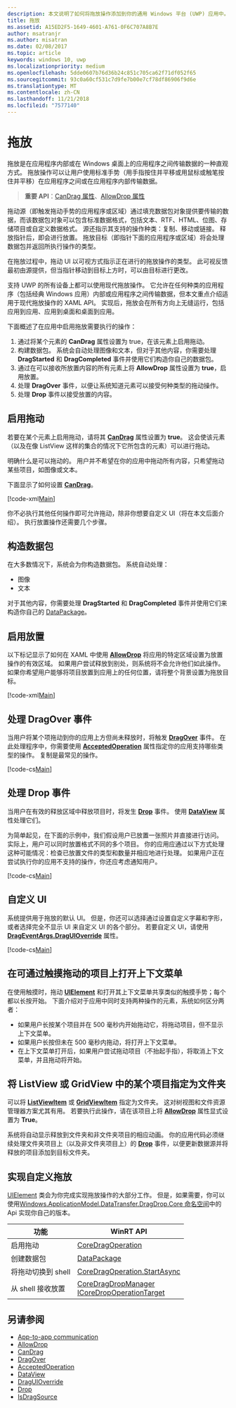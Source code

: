 ```yaml
---
description: 本文说明了如何将拖放操作添加到你的通用 Windows 平台 (UWP) 应用中。
title: 拖放
ms.assetid: A15ED2F5-1649-4601-A761-0F6C707A8B7E
author: msatranjr
ms.author: misatran
ms.date: 02/08/2017
ms.topic: article
keywords: windows 10, uwp
ms.localizationpriority: medium
ms.openlocfilehash: 5dde0607b76d36b24c851c705ca62f71df052f65
ms.sourcegitcommit: 93c0a60cf531c7d9fe7b00e7cf78df86906f9d6e
ms.translationtype: MT
ms.contentlocale: zh-CN
ms.lasthandoff: 11/21/2018
ms.locfileid: "7577140"
---
```

# <a name="drag-and-drop"></a>拖放

拖放是在应用程序内部或在 Windows 桌面上的应用程序之间传输数据的一种直观方式。 拖放操作可以让用户使用标准手势（用手指按住并平移或用鼠标或触笔按住并平移）在应用程序之间或在应用程序内部传输数据。

> **重要 API**：[CanDrag 属性](https://msdn.microsoft.com/library/windows/apps/Windows.UI.Xaml.UIElement.CanDrag)、[AllowDrop 属性](https://msdn.microsoft.com/library/windows/apps/Windows.UI.Xaml.UIElement.AllowDrop) 

拖动源（即触发拖动手势的应用程序或区域）通过填充数据包对象提供要传输的数据，而该数据包对象可以包含标准数据格式，包括文本、RTF、HTML、位图、存储项目或自定义数据格式。 源还指示其支持的操作种类：复制、移动或链接。 释放指针后，即会进行放置。 拖放目标（即指针下面的应用程序或区域）将会处理数据包并返回所执行操作的类型。

在拖放过程中，拖动 UI 以可视方式指示正在进行的拖放操作的类型。 此可视反馈最初由源提供，但当指针移动到目标上方时，可以由目标进行更改。

支持 UWP 的所有设备上都可以使用现代拖放操作。 它允许在任何种类的应用程序（包括经典 Windows 应用）内部或应用程序之间传输数据，但本文重点介绍适用于现代拖放操作的 XAML API。 实现后，拖放会在所有方向上无缝运行，包括应用到应用、应用到桌面和桌面到应用。

下面概述了在应用中启用拖放需要执行的操作：

1. 通过将某个元素的 **CanDrag** 属性设置为 true，在该元素上启用拖动。  
2. 构建数据包。 系统会自动处理图像和文本，但对于其他内容，你需要处理 **DragStarted** 和 **DragCompleted** 事件并使用它们构造你自己的数据包。 
3. 通过在可以接收所放置内容的所有元素上将 **AllowDrop** 属性设置为 **true**，启用放置。 
4. 处理 **DragOver** 事件，以便让系统知道元素可以接受何种类型的拖动操作。 
5. 处理 **Drop** 事件以接受放置的内容。 



## <a name="enable-dragging"></a>启用拖动

若要在某个元素上启用拖动，请将其 [**CanDrag**](https://msdn.microsoft.com/library/windows/apps/Windows.UI.Xaml.UIElement.CanDrag) 属性设置为 **true**。 这会使该元素（以及在像 ListView 这样的集合的情况下它所包含的元素）可以进行拖动。

明确什么是可以拖动的。 用户并不希望在你的应用中拖动所有内容，只希望拖动某些项目，如图像或文本。 

下面显示了如何设置 [**CanDrag**](https://msdn.microsoft.com/library/windows/apps/Windows.UI.Xaml.UIElement.CanDrag)。

[!code-xml[Main](./code/drag_drop/cs/MainPage.xaml#SnippetDragArea)]

你不必执行其他任何操作即可允许拖动，除非你想要自定义 UI（将在本文后面介绍）。 执行放置操作还需要几个步骤。

## <a name="construct-a-data-package"></a>构造数据包 

在大多数情况下，系统会为你构造数据包。 系统自动处理：
* 图像
* 文本 

对于其他内容，你需要处理 **DragStarted** 和 **DragCompleted** 事件并使用它们来构造你自己的 [DataPackage](https://docs.microsoft.com/uwp/api/windows.applicationmodel.datatransfer.datapackage)。

## <a name="enable-dropping"></a>启用放置

以下标记显示了如何在 XAML 中使用 [**AllowDrop**](https://msdn.microsoft.com/library/windows/apps/Windows.UI.Xaml.UIElement.AllowDrop) 将应用的特定区域设置为放置操作的有效区域。 如果用户尝试释放到别处，则系统将不会允许他们如此操作。 如果你希望用户能够将项目放置到应用上的任何位置，请将整个背景设置为拖放目标。

[!code-xml[Main](./code/drag_drop/cs/MainPage.xaml#SnippetDropArea)]


## <a name="handle-the-dragover-event"></a>处理 DragOver 事件

当用户将某个项拖动到你的应用上方但尚未释放时，将触发 [**DragOver**](https://msdn.microsoft.com/library/windows/apps/Windows.UI.Xaml.UIElement.DragOver) 事件。 在此处理程序中，你需要使用 [**AcceptedOperation**](https://msdn.microsoft.com/library/windows/apps/Windows.UI.Xaml.DragEventArgs.AcceptedOperation) 属性指定你的应用支持哪些类型的操作。 复制是最常见的操作。

[!code-cs[Main](./code/drag_drop/cs/MainPage.xaml.cs#SnippetGrid_DragOver)]

## <a name="process-the-drop-event"></a>处理 Drop 事件

当用户在有效的释放区域中释放项目时，将发生 [**Drop**](https://msdn.microsoft.com/library/windows/apps/Windows.UI.Xaml.UIElement.Drop) 事件。 使用 [**DataView**](https://msdn.microsoft.com/library/windows/apps/Windows.UI.Xaml.DragEventArgs.DataView) 属性处理它们。

为简单起见，在下面的示例中，我们假设用户已放置一张照片并直接进行访问。 实际上，用户可以同时放置格式不同的多个项目。 你的应用应通过以下方式处理这种可能情况：检查已放置文件的类型和数量并相应地进行处理。 如果用户正在尝试执行你的应用不支持的操作，你还应考虑通知用户。

[!code-cs[Main](./code/drag_drop/cs/MainPage.xaml.cs#SnippetGrid_Drop)]

## <a name="customize-the-ui"></a>自定义 UI

系统提供用于拖放的默认 UI。 但是，你还可以选择通过设置自定义字幕和字形，或者选择完全不显示 UI 来自定义 UI 的各个部分。 若要自定义 UI，请使用 [**DragEventArgs.DragUIOverride**](https://msdn.microsoft.com/library/windows/apps/Windows.UI.Xaml.DragEventArgs.DragUIOverride) 属性。

[!code-cs[Main](./code/drag_drop/cs/MainPage.xaml.cs#SnippetGrid_DragOverCustom)]

## <a name="open-a-context-menu-on-an-item-you-can-drag-with-touch"></a>在可通过触摸拖动的项目上打开上下文菜单

在使用触摸时，拖动 [**UIElement**](https://msdn.microsoft.com/library/windows/apps/Windows.UI.Xaml.UIElement) 和打开其上下文菜单共享类似的触摸手势；每个都以长按开始。 下面介绍对于应用中同时支持两种操作的元素，系统如何区分两者： 

* 如果用户长按某个项目并在 500 毫秒内开始拖动它，将拖动项目，但不显示上下文菜单。 
* 如果用户长按但未在 500 毫秒内拖动，将打开上下文菜单。 
* 在上下文菜单打开后，如果用户尝试拖动项目（不抬起手指），将取消上下文菜单，并且拖动将开始。

## <a name="designate-an-item-in-a-listview-or-gridview-as-a-folder"></a>将 ListView 或 GridView 中的某个项目指定为文件夹

可以将 [**ListViewItem**](https://msdn.microsoft.com/library/windows/apps/Windows.UI.Xaml.Controls.ListViewItem) 或 [**GridViewItem**](https://msdn.microsoft.com/library/windows/apps/Windows.UI.Xaml.Controls.GridViewItem) 指定为文件夹。 这对树视图和文件资源管理器方案尤其有用。 若要执行此操作，请在该项目上将 [**AllowDrop**](https://msdn.microsoft.com/library/windows/apps/Windows.UI.Xaml.UIElement.AllowDrop) 属性显式设置为 **True**。 

系统将自动显示释放到文件夹和非文件夹项目的相应动画。 你的应用代码必须继续处理文件夹项目上（以及非文件夹项目上）的 [**Drop**](https://msdn.microsoft.com/library/windows/apps/Windows.UI.Xaml.UIElement.Drop) 事件，以便更新数据源并将释放的项目添加到目标文件夹。

## <a name="implementing-custom-drag-and-drop"></a>实现自定义拖放

[UIElement](https://docs.microsoft.com/uwp/api/windows.ui.xaml.uielement) 类会为你完成实现拖放操作的大部分工作。 但是，如果需要，你可以使用[Windows.ApplicationModel.DataTransfer.DragDrop.Core 命名空间](https://docs.microsoft.com/en-us/uwp/api/windows.applicationmodel.datatransfer.dragdrop.core)中的 Api 实现你自己的版本。

| 功能 | WinRT API |
| --- | --- |
|  启用拖动 | [CoreDragOperation](https://docs.microsoft.com/uwp/api/windows.applicationmodel.datatransfer.dragdrop.core.coredragoperation)  |
|  创建数据包 | [DataPackage](https://docs.microsoft.com/uwp/api/windows.applicationmodel.datatransfer.datapackage)  |
| 将拖动切换到 shell  | [CoreDragOperation.StartAsync](https://docs.microsoft.com/uwp/api/windows.applicationmodel.datatransfer.dragdrop.core.coredragoperation)  |
| 从 shell 接收放置  | [CoreDragDropManager](https://docs.microsoft.com/uwp/api/windows.applicationmodel.datatransfer.dragdrop.core.coredragdropmanager)<br/>[ICoreDropOperationTarget](https://docs.microsoft.com/uwp/api/windows.applicationmodel.datatransfer.dragdrop.core.icoredropoperationtarget)    |



## <a name="see-also"></a>另请参阅

* [App-to-app communication](index.md)
* [AllowDrop](https://msdn.microsoft.com/library/windows/apps/xaml/windows.ui.xaml.uielement.allowdrop.aspx)
* [CanDrag](https://msdn.microsoft.com/library/windows/apps/xaml/windows.ui.xaml.uielement.candrag.aspx)
* [DragOver](https://msdn.microsoft.com/library/windows/apps/xaml/windows.ui.xaml.uielement.dragover.aspx)
* [AcceptedOperation](https://msdn.microsoft.com/library/windows/apps/xaml/windows.ui.xaml.drageventargs.acceptedoperation.aspx)
* [DataView](https://msdn.microsoft.com/library/windows/apps/xaml/windows.ui.xaml.drageventargs.dataview.aspx)
* [DragUIOverride](https://msdn.microsoft.com/library/windows/apps/xaml/windows.ui.xaml.drageventargs.draguioverride.aspx)
* [Drop](https://msdn.microsoft.com/library/windows/apps/xaml/windows.ui.xaml.uielement.drop.aspx)
* [IsDragSource](https://msdn.microsoft.com/library/windows/apps/windows.ui.xaml.controls.listviewbase.isdragsource.aspx)
